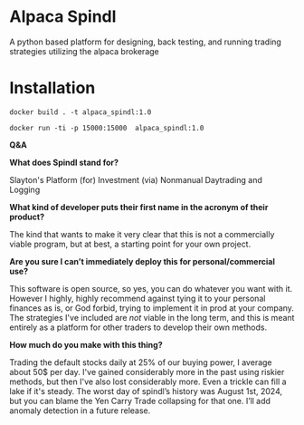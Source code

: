 # Alpaca Spindl
A python based platform for designing, back testing, and running trading strategies utilizing the alpaca brokerage

# Installation
`docker build . -t alpaca_spindl:1.0`

`docker run -ti -p 15000:15000  alpaca_spindl:1.0`


**Q&A**

**What does Spindl stand for?**

Slayton's Platform (for) Investment (via) Nonmanual Daytrading and Logging

**What kind of developer puts their first name in the acronym of their product?**

The kind that wants to make it very clear that this is not a commercially viable program, but at best, a starting point for your own project.

**Are you sure I can’t immediately deploy this for personal/commercial use?**

This software is open source, so yes, you can do whatever you want with it. However I highly, highly recommend against tying it to your personal finances as is, or God forbid, trying to implement it in prod at your company. The strategies I've included are _not_ viable in the long term, and this is meant entirely as a platform for other traders to develop their own methods.

**How much do you make with this thing?**

Trading the default stocks daily at 25% of our buying power, I average about 50$ per day. I've gained considerably more in the past using riskier methods, but then I've also lost considerably more. Even a trickle can fill a lake if it's steady. The worst day of spindl’s history was August 1st, 2024, but you can blame the Yen Carry Trade collapsing for that one. I’ll add anomaly detection in a future release.
